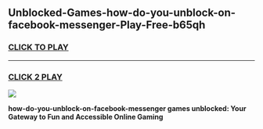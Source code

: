 
## Unblocked-Games-how-do-you-unblock-on-facebook-messenger-Play-Free-b65qh
<h3>
<a href="https://premium76.site?title=how-do-you-unblock-on-facebook-messenger&ref=10A">CLICK TO PLAY</a></h3>
<hr>

<h3>
<a href="https://premium76.site?title=how-do-you-unblock-on-facebook-messenger&ref=10A">CLICK 2 PLAY</a>
  
</h3>

<a href="https://premium76.site?title=how-do-you-unblock-on-facebook-messenger&ref=10A"><img src="https://clearcache.store/games.png"></a>


**how-do-you-unblock-on-facebook-messenger games unblocked: Your Gateway to Fun and Accessible Online Gaming**
